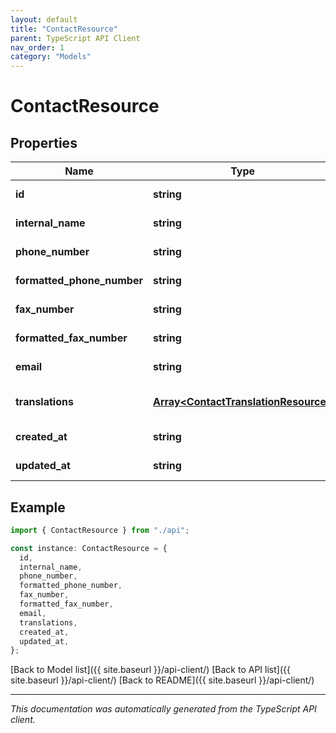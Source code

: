 ```yaml
---
layout: default
title: "ContactResource"
parent: TypeScript API Client
nav_order: 1
category: "Models"
---
```


# ContactResource

## Properties

| Name                       | Type                                                                         | Description | Notes                             |
| -------------------------- | ---------------------------------------------------------------------------- | ----------- | --------------------------------- |
| **id**                     | **string**                                                                   |             | [default to undefined]            |
| **internal_name**          | **string**                                                                   |             | [default to undefined]            |
| **phone_number**           | **string**                                                                   |             | [default to undefined]            |
| **formatted_phone_number** | **string**                                                                   |             | [default to undefined]            |
| **fax_number**             | **string**                                                                   |             | [default to undefined]            |
| **formatted_fax_number**   | **string**                                                                   |             | [default to undefined]            |
| **email**                  | **string**                                                                   |             | [default to undefined]            |
| **translations**           | [**Array&lt;ContactTranslationResource&gt;**](ContactTranslationResource.md) |             | [optional] [default to undefined] |
| **created_at**             | **string**                                                                   |             | [default to undefined]            |
| **updated_at**             | **string**                                                                   |             | [default to undefined]            |

## Example

```typescript
import { ContactResource } from "./api";

const instance: ContactResource = {
  id,
  internal_name,
  phone_number,
  formatted_phone_number,
  fax_number,
  formatted_fax_number,
  email,
  translations,
  created_at,
  updated_at,
};
```

[Back to Model list]({{ site.baseurl }}/api-client/) [Back to API list]({{ site.baseurl }}/api-client/) [Back to README]({{ site.baseurl }}/api-client/)

---

_This documentation was automatically generated from the TypeScript API client._
